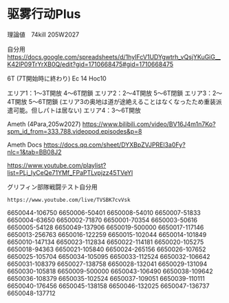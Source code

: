 # 驱雾行动Plus


理論値　74kill 205W2027

自分用
	https://docs.google.com/spreadsheets/d/1hyIFcV1UDYgwtrh_vQsjYKuGiG__K42lP09TrYrXB0Q/edit?gid=1710668475#gid=1710668475


6T (7T開始時に終わり)
Ec 14
Hoc10


エリア1：1～3T開放 4～6T閉鎖
エリア2：2～4T開放 5～6T閉鎖
エリア3：2～4T開放 5～6T閉鎖 (エリア3の奥地は道が途絶えることはなくなったため重装派遣可能。但しパトは居ない)
エリア4：3～6T開放


Ameth (4Para,205w2027)
	https://www.bilibili.com/video/BV16J4m1n7Ko?spm_id_from=333.788.videopod.episodes&p=8

Ameth Docs
	https://docs.qq.com/sheet/DYXBpZVJPREl3a0Fy?nlc=1&tab=BB08J2

https://www.youtube.com/playlist?list=PLj_IyCeQe71YMf_FPaPTLvpjzz45TVeYl

グリフィン部隊戦闘テスト自分用

	https://www.youtube.com/live/TVSBK7cvVsk


6650044-106750
6650006-50401
6650008-54010
6650007-51833
6650004-63650
6650002-71870
6650001-70354
6650003-50616
6650005-54128
6650049-137906
6650019-500000
6650017-117146
6650013-256763
6650016-122259
6650015-102044
6650014-101849
6650010-147134
6650023-112834
6650022-114181
6650020-105275
6650018-94363
6650021-105840
6650024-265156
6650026-107652
6650025-105704
6650034-105095
6650033-112524
6650032-106642
6650031-108379
6650027-138758
6650028-132041
6650029-131094
6650030-105818
6650009-500000
6650043-106490
6650038-109642
6650036-108379
6650035-102524
6650037-109051
6650039-110111
6650040-176456
6650045-138158
6650046-132025
6650047-136737
6650048-137712